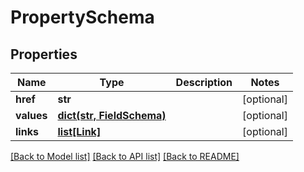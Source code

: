 # PropertySchema

## Properties
Name | Type | Description | Notes
------------ | ------------- | ------------- | -------------
**href** | **str** |  | [optional] 
**values** | [**dict(str, FieldSchema)**](FieldSchema.md) |  | [optional] 
**links** | [**list[Link]**](Link.md) |  | [optional] 

[[Back to Model list]](../README.md#documentation-for-models) [[Back to API list]](../README.md#documentation-for-api-endpoints) [[Back to README]](../README.md)


